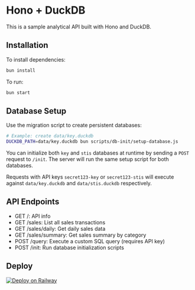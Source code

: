 # Hono + DuckDB

This is a sample analytical API built with Hono and DuckDB.

## Installation

To install dependencies:

```bash
bun install
```

To run:

```bash
bun start
```

## Database Setup

Use the migration script to create persistent databases:

```bash
# Example: create data/key.duckdb
DUCKDB_PATH=data/key.duckdb bun scripts/db-init/setup-database.js
```

You can initialize both `key` and `stis` databases at runtime by sending a
`POST` request to `/init`. The server will run the same setup script for both
databases.

Requests with API keys `secret123-key` or `secret123-stis` will execute against
`data/key.duckdb` and `data/stis.duckdb` respectively.

## API Endpoints

- GET /: API info
- GET /sales: List all sales transactions
- GET /sales/daily: Get daily sales data
- GET /sales/summary: Get sales summary by category
- POST /query: Execute a custom SQL query (requires API key)
- POST /init: Run database initialization scripts

## Deploy

[![Deploy on Railway](https://railway.app/button.svg)](https://railway.app/template/i3i9G7?referralCode=jan)